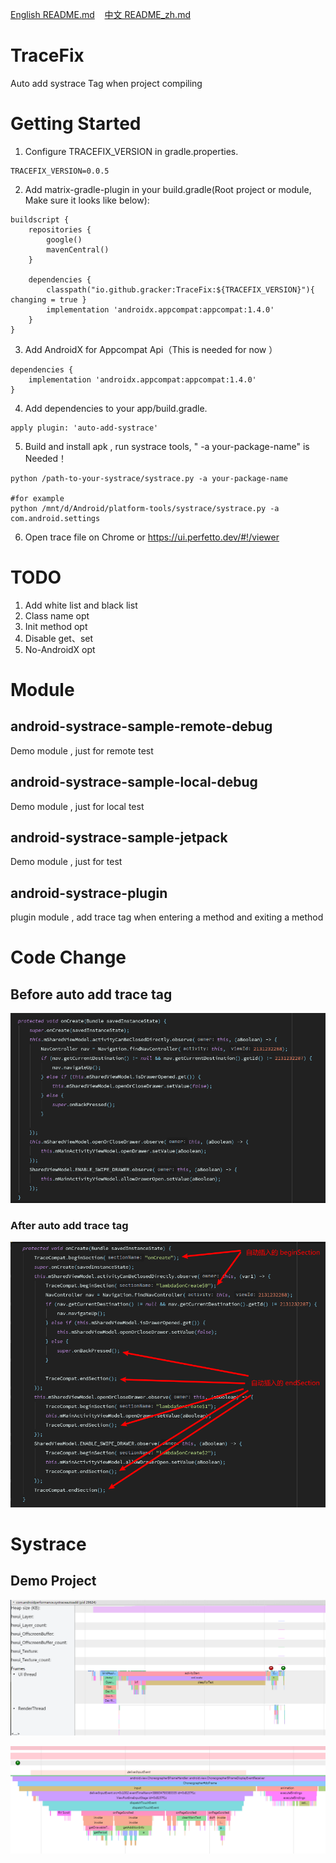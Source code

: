 <p>
<a href="README.md">English README.md</a>&nbsp;&nbsp;&nbsp;
<a href="README_zh.md">中文 README_zh.md</a>
</p>

# TraceFix

Auto add systrace Tag when project compiling

# Getting Started

1. Configure TRACEFIX_VERSION in gradle.properties.

```
TRACEFIX_VERSION=0.0.5
```

2. Add matrix-gradle-plugin in your build.gradle(Root project or module, Make sure it looks like
   below):

```
buildscript {
    repositories {
        google()
        mavenCentral()
    }

    dependencies {
        classpath("io.github.gracker:TraceFix:${TRACEFIX_VERSION}"){ changing = true }
        implementation 'androidx.appcompat:appcompat:1.4.0'
    }
}
```

3. Add AndroidX for Appcompat Api（This is needed for now ）

```
dependencies {
    implementation 'androidx.appcompat:appcompat:1.4.0'
}
```

4. Add dependencies to your app/build.gradle.

```
apply plugin: 'auto-add-systrace'
```

5. Build and install apk , run systrace tools, " -a your-package-name"  is Needed！

```
python /path-to-your-systrace/systrace.py -a your-package-name

#for example
python /mnt/d/Android/platform-tools/systrace/systrace.py -a com.android.settings
```

6. Open trace file on Chrome or https://ui.perfetto.dev/#!/viewer

# TODO

1. Add white list and black list
2. Class name opt
3. Init method opt
4. Disable get、set
5. No-AndroidX opt

# Module

## android-systrace-sample-remote-debug

Demo module , just for remote test

## android-systrace-sample-local-debug

Demo module , just for local test

## android-systrace-sample-jetpack

Demo module , just for test

## android-systrace-plugin

plugin module , add trace tag when entering a method and exiting a method

# Code Change

## Before auto add trace tag

![Demo](/pic/before_trace_tag_add.png)

### After auto add trace tag

![Demo](/pic/after_trace_tag_add.png)

# Systrace

## Demo Project

![Demo](/pic/systrace_demo.png)

![Demo](/pic/systrace_app.png)